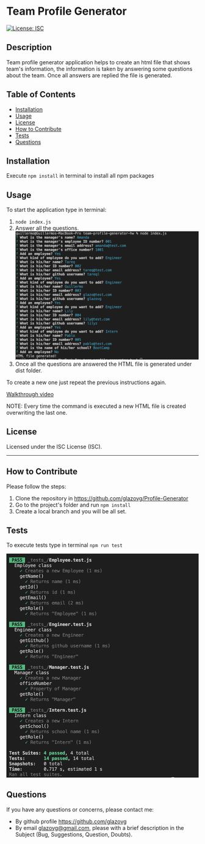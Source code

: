 
# Team Profile Generator
[![License: ISC](https://img.shields.io/badge/License-ISC-blue.svg)](https://opensource.org/licenses/ISC)

## Description
Team profile generator application helps to create an html file that shows team's information, the information is taken by answering some questions about the team.
Once all answers are replied the file is generated.
    
## Table of Contents
        
- [Installation](#installation)
- [Usage](#usage)
- [License](#license)
- [How to Contribute](#how-to-contribute)
- [Tests](#tests)
- [Questions](#questions)

<a name="installation"></a>
## Installation
Execute `npm install` in terminal to install all npm packages

<a name="usage"></a>
## Usage
To start the application type in terminal:

1. `node index.js`
2. Answer all the questions.
![Questions Example](/assets/img/questions.png)
3. Once all the questions are answered the HTML file is generated under dist folder.

To create a new one just repeat the previous instructions again.

[Walkthrough video](https://watch.screencastify.com/v/nA7eYohrvlfTkAsh1gce)

NOTE: Every time the command is executed a new HTML file is created overwriting the last one.
    
<a name="license"></a>
## License
Licensed under the ISC License (ISC).
    
---    
<a name="how-to-contribute"></a>
## How to Contribute
Please follow the steps:
1. Clone the repository in https://github.com/glazovg/Profile-Generator
2. Go to the project's folder and run `npm install`
3. Create a local branch and you will be all set.

<a name="tests"></a>
## Tests
To execute tests type in terminal `npm run test`

![Test Execution Example](/assets/img/ut.png)

<a name="questions"></a>
## Questions
If you have any questions or concerns, please contact me:

- By github profile https://github.com/glazovg
- By email glazovg@gmail.com, please with a brief description in the Subject (Bug, Suggestions, Question, Doubts).